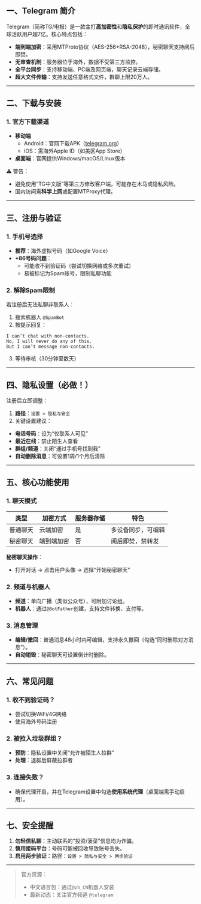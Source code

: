 # 

## 一、Telegram 简介
Telegram（简称TG/电报）是一款主打**高加密性**和**隐私保护**的即时通讯软件，全球活跃用户超7亿。核心特点包括：
- **端到端加密**：采用MTProto协议（AES-256+RSA-2048），秘密聊天支持阅后即焚。
- **无审查机制**：服务器位于海外，数据不受第三方监控。
- **全平台同步**：支持移动端、PC端及网页端，聊天记录云端存储。
- **超大文件传输**：支持发送任意格式文件，群聊上限20万人。

---

## 二、下载与安装
### 1. 官方下载渠道
- **移动端**  
  - Android：官网下载APK（[telegram.org](https://telegram.org/)）  
  - iOS：需海外Apple ID（如美区App Store）  
- **桌面端**：官网提供Windows/macOS/Linux版本  

⚠️ 警告：  
- 避免使用“TG中文版”等第三方修改客户端，可能存在木马或隐私风险。  
- 国内访问需**科学上网**或配置MTProxy代理。

---

## 三、注册与验证
### 1. 手机号选择
- **推荐**：海外虚拟号码（如Google Voice）  
- **+86号码问题**：  
  - 可能收不到验证码（尝试切换网络或多次重试）  
  - 易被标记为Spam账号，限制私聊功能  

### 2. 解除Spam限制
若注册后无法私聊非联系人：  
1. 搜索机器人 `@SpamBot`  
2. 按提示回复：  
```
I can’t chat with non-contacts.
No, I will never do any of this.
But I can’t message non-contacts.
```
3. 等待审核（30分钟至数天）  

---

## 四、隐私设置（必做！）
注册后立即调整：  
1. **路径**：`设置 > 隐私与安全`  
2. 关键设置建议：  
- **电话号码**：设为“仅联系人可见”  
- **最近在线**：禁止陌生人查看  
- **群组/频道**：关闭“通过手机号找到我”  
- **自动删除消息**：可设置1周/1个月后清除  

---

## 五、核心功能使用
### 1. 聊天模式
| 类型       | 加密方式       | 服务器存储 | 特色               |
|------------|----------------|------------|--------------------|
| 普通聊天   | 云端加密       | 是         | 多设备同步，可编辑 |
| 秘密聊天   | 端到端加密     | 否         | 阅后即焚，禁转发   |

**秘密聊天操作**：  
- 打开对话 → 点击用户头像 → 选择“开始秘密聊天”  

### 2. 频道与机器人
- **频道**：单向广播（类似公众号），可附加讨论组。  
- **机器人**：通过`@BotFather`创建，支持文件转换、支付等。  

### 3. 消息管理
- **编辑/撤回**：普通消息48小时内可编辑，支持永久撤回（勾选“同时删除对方消息”）。  
- **自动销毁**：秘密聊天可设置倒计时删除。  

---

## 六、常见问题
### 1. 收不到验证码？
- 尝试切换WiFi/4G网络  
- 使用海外号码注册  

### 2. 被拉入垃圾群组？
- **预防**：隐私设置中关闭“允许被陌生人拉群”  
- **处理**：退群后屏蔽拉群者  

### 3. 连接失败？
- 确保代理开启，并在Telegram设置中勾选**使用系统代理**（桌面端需手动启用）。  

---

## 七、安全提醒
1. **勿轻信私聊**：主动联系的“投资/菠菜”信息均为诈骗。  
2. **慎用接码平台**：号码可能被回收导致账号丢失。  
3. **启用两步验证**：路径：`设置 > 隐私与安全 > 两步验证`  

---

> 官方资源：  
> - 中文语言包：通过`@zh_CN`机器人安装  
> - 最新动态：关注官方频道 `@telegram`  
